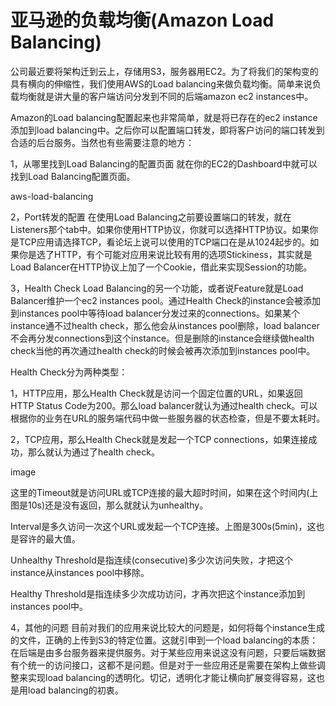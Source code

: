 亚马逊的负载均衡(Amazon Load Balancing)
=======

公司最近要将架构迁到云上，存储用S3，服务器用EC2。为了将我们的架构变的具有横向的伸缩性，我们使用AWS的Load balancing来做负载均衡。简单来说负载均衡就是讲大量的客户端访问分发到不同的后端amazon ec2 instances中。

Amazon的Load balancing配置起来也非常简单，就是将已存在的ec2 instance添加到load balancing中。之后你可以配置端口转发，即将客户访问的端口转发到合适的后台服务。当然也有些需要注意的地方：

1，从哪里找到Load Balancing的配置页面
就在你的EC2的Dashboard中就可以找到Load Balancing配置页面。

aws-load-balancing

2，Port转发的配置
在使用Load Balancing之前要设置端口的转发，就在Listeners那个tab中。如果你使用HTTP协议，你就可以选择HTTP协议。如果你是TCP应用请选择TCP，看论坛上说可以使用的TCP端口在是从1024起步的。如果你是选了HTTP，有个可能对应用来说比较有用的选项Stickiness，其实就是Load Balancer在HTTP协议上加了一个Cookie，借此来实现Session的功能。

 

3，Health Check
Load Balancing的另一个功能，或者说Feature就是Load Balancer维护一个ec2 instances pool。通过Health Check的instance会被添加到instances pool中等待load balancer分发过来的connections。如果某个instance通不过health check，那么他会从instances pool删除，load balancer不会再分发connections到这个instance。但是删除的instance会继续做health check当他的再次通过health check的时候会被再次添加到instances pool中。

Health Check分为两种类型：

1，HTTP应用，那么Health Check就是访问一个固定位置的URL，如果返回HTTP Status Code为200。那么load balancer就认为通过health check。可以根据你的业务在URL的服务端代码中做一些服务器的状态检查，但是不要太耗时。

2，TCP应用，那么Health Check就是发起一个TCP connections，如果连接成功，那么就认为通过了health check。

image

这里的Timeout就是访问URL或TCP连接的最大超时时间，如果在这个时间内(上图是10s)还是没有返回，那么就就认为unhealthy。

Interval是多久访问一次这个URL或发起一个TCP连接。上图是300s(5min)，这也是容许的最大值。

Unhealthy Threshold是指连续(consecutive)多少次访问失败，才把这个instance从instances pool中移除。

Healthy Threshold是指连续多少次成功访问，才再次把这个instance添加到instances pool中。

 

4，其他的问题
目前对我们的应用来说比较大的问题是，如何将每个instance生成的文件，正确的上传到S3的特定位置。这就引申到一个load balancing的本质：在后端是由多台服务器来提供服务。对于某些应用来说这没有问题，只要后端数据有个统一的访问接口，这都不是问题。但是对于一些应用还是需要在架构上做些调整来实现load balancing的透明化。切记，透明化才能让横向扩展变得容易，这也是用load balancing的初衷。
